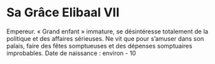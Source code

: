 # Sa Grâce Elibaal VII
Empereur.  « Grand enfant » immature, se désintéresse totalement de la politique et des affaires sérieuses. Ne vit que pour s’amuser dans son palais, faire des fêtes somptueuses et des dépenses somptuaires improbables.
Date de naissance : environ - 10
